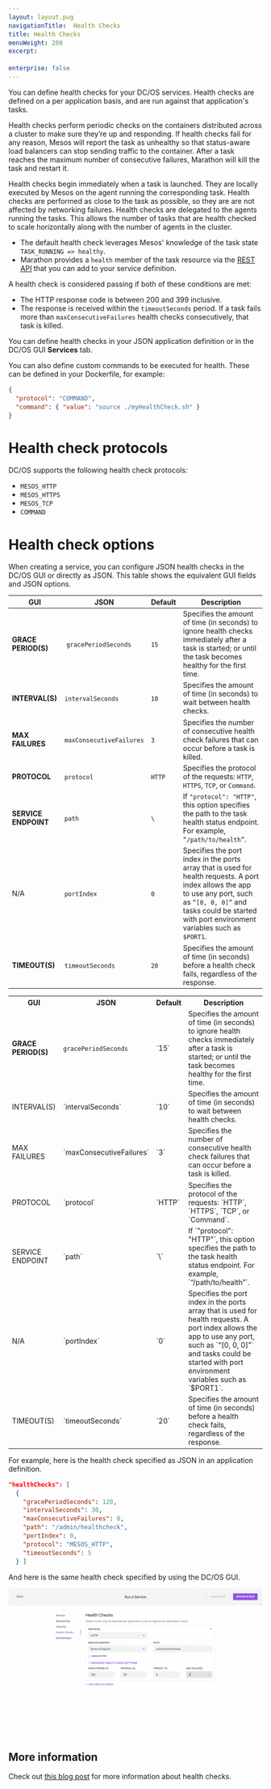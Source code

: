 ```yaml
---
layout: layout.pug
navigationTitle:  Health Checks
title: Health Checks
menuWeight: 200
excerpt:

enterprise: false
---
```


<!-- This source repo for this topic is https://github.com/dcos/dcos-docs -->


You can define health checks for your DC/OS services. Health checks are defined on a per application basis, and are run against that application's tasks.

Health checks perform periodic checks on the containers distributed across a cluster to make sure they’re up and responding. If health checks fail for any reason, Mesos will report the task as unhealthy so that status-aware load balancers can stop sending traffic to the container. After a task reaches the maximum number of consecutive failures, Marathon will kill the task and restart it.

Health checks begin immediately when a task is launched. They are locally executed by Mesos on the agent running the corresponding task. Health checks are performed as close to the task as possible, so they are are not affected by networking failures. Health checks are delegated to the agents running the tasks. This allows the number of tasks that are health checked to scale horizontally along with the number of agents in the cluster.

- The default health check leverages Mesos' knowledge of the task state `TASK_RUNNING => healthy`.
- Marathon provides a `health` member of the task resource via the [REST API](/1.11/deploying-services/marathon-api/) that you can add to your service definition.

A health check is considered passing if both of these conditions are met:

- The HTTP response code is between 200 and 399 inclusive.
- The response is received within the `timeoutSeconds` period. If a task fails more than `maxConsecutiveFailures` health checks consecutively, that task is killed.

You can define health checks in your JSON application definition or in the DC/OS GUI **Services** tab.

You can also define custom commands to be executed for health. These can be defined in your Dockerfile, for example:

```json
{
  "protocol": "COMMAND",
  "command": { "value": "source ./myHealthCheck.sh" }
}
```

# Health check protocols

DC/OS supports the following health check protocols:

- `MESOS_HTTP`
- `MESOS_HTTPS`
- `MESOS_TCP`
- `COMMAND`

# Health check options

When creating a service, you can configure JSON health checks in the DC/OS GUI or directly as JSON. This table shows the equivalent GUI fields and JSON options.

| GUI | JSON | Default | Description |
|----------------------|--------------------------|---------|---------------------------------------------------------------------------------------------------------------------------------------------------------------------------------------------------------------------------------------------|
| **GRACE PERIOD(S)** |&nbsp;`gracePeriodSeconds`&nbsp;| `15` | Specifies the amount of time (in seconds) to ignore health checks immediately after a task is started; or until the task becomes healthy for the first time. |
| **INTERVAL(S)** | `intervalSeconds` | `10` | Specifies the amount of time (in seconds) to wait between health checks. |
| **MAX FAILURES** | `maxConsecutiveFailures` | `3` | Specifies the number of consecutive health check failures that can occur before a task is killed. |
| **PROTOCOL** | `protocol` | `HTTP` | Specifies the protocol of the requests: `HTTP`, `HTTPS`, `TCP`, or `Command`. |
| **SERVICE ENDPOINT** | `path` | `\` | If `"protocol": "HTTP"`, this option specifies the path to the task health status endpoint. For example, `“/path/to/health”`. |
| N/A | `portIndex` | `0` | Specifies the port index in the ports array that is used for health requests. A port index allows the app to use any port, such as `“[0, 0, 0]”` and tasks could be started with port environment variables such as `$PORT1`. |
| **TIMEOUT(S)** | `timeoutSeconds` | `20` | Specifies the amount of time (in seconds) before a health check fails, regardless of the response. |

<table class="table">
<tr>
<th>GUI</th>
<th>JSON</th>
<th>Default</th>
<th>Description</th>
</tr>
<tr>
<td><strong>GRACE PERIOD(S)</strong></td>
<td><code>gracePeriodSeconds</code></td>
<td>`15`</td>
<td>Specifies the amount of time (in seconds) to ignore health checks immediately after a task is started; or until the task becomes healthy for the first time. </td>
</tr>
<tr><td>INTERVAL(S)</td>
<td> `intervalSeconds`</td>
<td>`10`</td>
<td>Specifies the amount of time (in seconds) to wait between health checks. </td>
</tr>
<tr>
<td>MAX FAILURES</td>
<td> `maxConsecutiveFailures`</td>
<td>`3`</td>
<td>Specifies the number of consecutive health check failures that can occur before a task is killed. </td>
</tr>
<tr>
<td>PROTOCOL </td>
<td> `protocol`</td>
<td>`HTTP`</td>
<td>Specifies the protocol of the requests: `HTTP`, `HTTPS`, `TCP`, or `Command`. </td>
</tr>
<tr>
<td>SERVICE ENDPOINT</td>
<td> `path`</td>
<td>`\`</td>
<td> If `"protocol": "HTTP"`, this option specifies the path to the task health status endpoint. For example, `“/path/to/health”`. </td>
</tr>
<tr>
<td>N/A </td>
<td> `portIndex`</td>
<td>`0`</td>
<td> Specifies the port index in the ports array that is used for health requests. A port index allows the app to use any port, such as `“[0, 0, 0]”` and tasks could be started with port environment variables such as `$PORT1`.</td>
</tr>
<tr>
<td>TIMEOUT(S) </td>
<td> `timeoutSeconds`</td>
<td>`20`</td>
<td>  Specifies the amount of time (in seconds) before a health check fails, regardless of the response.</td>
</tr>
</table>


For example, here is the health check specified as JSON in an application definition.

```json
"healthChecks": [
  {
    "gracePeriodSeconds": 120,
    "intervalSeconds": 30,
    "maxConsecutiveFailures": 0,
    "path": "/admin/healthcheck",
    "portIndex": 0,
    "protocol": "MESOS_HTTP",
    "timeoutSeconds": 5
  } ]
```

And here is the same health check specified by using the DC/OS GUI.

![GUI health check](/1.11/img/health-check-gui.png)

## More information
Check out [this blog post](https://mesosphere.com/blog/2017/05/16/13-factor-app-building-releasing-for-cloud-native/) for more information about health checks.
